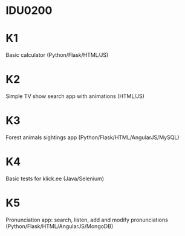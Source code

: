 # IDU0200

# K1
Basic calculator (Python/Flask/HTML/JS)

# K2
Simple TV show search app with animations (HTML/JS)

# K3
Forest animals sightings app (Python/Flask/HTML/AngularJS/MySQL)

# K4
Basic tests for klick.ee (Java/Selenium)

# K5
Pronunciation app: search, listen, add and modify pronunciations (Python/Flask/HTML/AngularJS/MongoDB)
